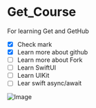 # Get_Course
For learning Get and GetHub
- [x] Check mark
- [x] Learn more about github
- [ ] Learn more about Fork
- [ ] Learn SwiftUI
- [ ] Learn UIKit
- [ ] Lear swift async/await
      
![Image](https://github.com/user-attachments/assets/5c0970ad-f7ee-4a61-b586-573d10de455a)
